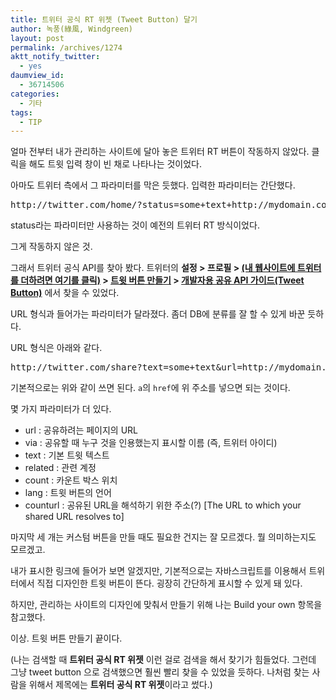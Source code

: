 ```yaml
---
title: 트위터 공식 RT 위젯 (Tweet Button) 달기
author: 녹풍(綠風, Windgreen)
layout: post
permalink: /archives/1274
aktt_notify_twitter:
  - yes
daumview_id:
  - 36714506
categories:
  - 기타
tags:
  - TIP
---
```

얼마 전부터 내가 관리하는 사이트에 달아 놓은 트위터 RT 버튼이 작동하지 않았다. 클릭을 해도 트윗 입력 창이 빈 채로 나타나는 것이었다.

아마도 트위터 측에서 그 파라미터를 막은 듯했다. 입력한 파라미터는 간단했다.

<pre>http://twitter.com/home/?status=some+text+http://mydomain.com/article/1234</pre>

status라는 파라미터만 사용하는 것이 예전의 트위터 RT 방식이었다.

그게 작동하지 않은 것.

그래서 트위터 공식 API를 찾아 봤다. 트위터의 **설정 > 프로필 > [(내 웹사이트에 트위터를 더하려면 여기를 클릭)][1] > [트윗 버튼 만들기][2] > [개발자용 공유 API 가이드(Tweet Button)][3]** 에서 찾을 수 있었다.

URL 형식과 들어가는 파라미터가 달라졌다. 좀더 DB에 분류를 잘 할 수 있게 바꾼 듯하다.

URL 형식은 아래와 같다.

<pre>http://twitter.com/share?text=some+text&url=http://mydomain.com&via=myTweetAccount</pre>

기본적으로는 위와 같이 쓰면 된다. `a`의 `href`에 위 주소를 넣으면 되는 것이다.

몇 가지 파라미터가 더 있다.

*   url : 공유하려는 페이지의 URL
*   via : 공유할 때 누구 것을 인용했는지 표시할 이름 (즉, 트위터 아이디)
*   text : 기본 트윗 텍스트
*   related : 관련 계정
*   count : 카운트 박스 위치
*   lang : 트윗 버튼의 언어
*   counturl : 공유된 URL을 해석하기 위한 주소(?) [The URL to which your shared URL resolves to]

마지막 세 개는 커스텀 버튼을 만들 때도 필요한 건지는 잘 모르겠다. 뭘 의미하는지도 모르겠고.

내가 표시한 링크에 들어가 보면 알겠지만, 기본적으로는 자바스크립트를 이용해서 트위터에서 직접 디자인한 트윗 버튼이 뜬다. 굉장히 간단하게 표시할 수 있게 돼 있다.

하지만, 관리하는 사이트의 디자인에 맞춰서 만들기 위해 나는 Build your own 항목을 참고했다.

이상. 트윗 버튼 만들기 끝이다.

(나는 검색할 때 **트위터 공식 RT 위젯** 이런 걸로 검색을 해서 찾기가 힘들었다. 그런데 그냥 tweet button 으로 검색했으면 훨씬 빨리 찾을 수 있었을 듯하다. 나처럼 찾는 사람을 위해서 제목에는 **트위터 공식 RT 위젯**이라고 썼다.)

 [1]: https://twitter.com/about/resources
 [2]: https://twitter.com/about/resources/tweetbutton
 [3]: http://dev.twitter.com/pages/tweet_button